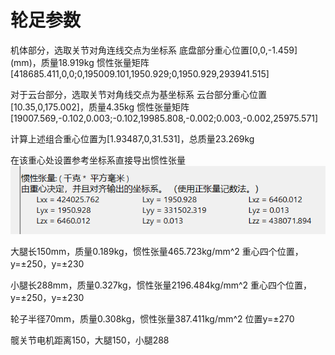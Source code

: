 # 轮足参数

机体部分，选取关节对角连线交点为坐标系
底盘部分重心位置[0,0,-1.459] (mm)，质量18.919kg
惯性张量矩阵[418685.411,0,0;0,195009.101,1950.929;0,1950.929,293941.515]

对于云台部分，选取关节对角线交点为基坐标系
云台部分重心位置[10.35,0,175.002]，质量4.35kg
惯性张量矩阵
[19007.569,-0.102,0.003;-0.102,19985.808,-0.002;0.003,-0.002,25975.571]

计算上述组合重心位置为[1.93487,0,31.531]，总质量23.269kg

在该重心处设置参考坐标系直接导出惯性张量
![image-20240926165424308](README.assets/image-20240926165424308.png)

大腿长150mm，质量0.189kg，惯性张量465.723kg/mm^2
重心四个位置，y=±250，y=±230

小腿长288mm，质量0.327kg，惯性张量2196.484kg/mm^2
重心四个位置，y=±250，y=±230

轮子半径70mm，质量0.308kg，惯性张量387.411kg/mm^2
位置y=±270

髋关节电机距离150，大腿150，小腿288

